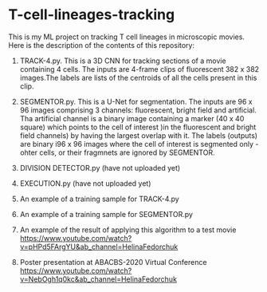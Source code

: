 # T-cell-lineages-tracking
This is my ML project on tracking T cell lineages in microscopic movies. Here is the description of the contents of this repository:
1. TRACK-4.py. This is a 3D CNN for tracking sections of a movie containing 4 cells. The inputs are 4-frame clips of fluorescent 382 x 382 images.The labels are lists of the centroids of all the cells present in this clip.
2. SEGMENTOR.py. This is a U-Net for segmentation. The inputs are 96 x 96 images comprising 3 channels: fluorescent, bright field and artificial. Tha artificial channel is a binary image containing a marker (40 x 40 square) which points to the cell of interest )in the fluorescent and bright field channels) by having the largest overlap with it. The labels (outputs) are binary i96 x 96 images where the cell of interest is segmented only - ohter cells, or their fragmnets are ignored by SEGMENTOR.  
3. DIVISION DETECTOR.py (have not uploaded yet)
4. EXECUTION.py (have not uploaded yet)


5. An example of a training sample for TRACK-4.py
6. An example of a training sample for SEGMENTOR.py



7. An example of the result of applying this algorithm to a test movie
https://www.youtube.com/watch?v=pHPd5FArgYU&ab_channel=HelinaFedorchuk
8. Poster presentation at ABACBS-2020 Virtual Conference  
https://www.youtube.com/watch?v=NebOgh1q0kc&ab_channel=HelinaFedorchuk






